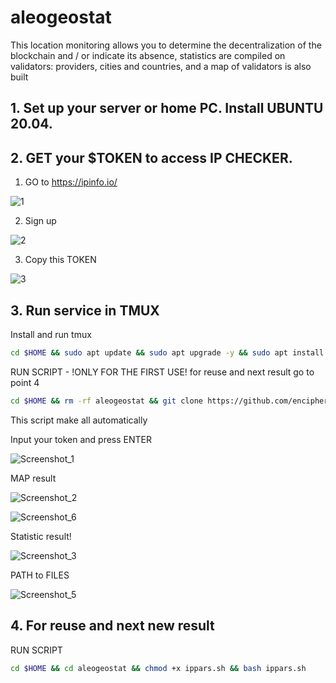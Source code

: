# aleogeostat

This location monitoring allows you to determine the decentralization of the blockchain and / or indicate its absence, statistics are compiled on validators: providers, cities and countries, and a map of validators is also built

## 1. Set up your server or home PC. Install UBUNTU 20.04.

## 2. GET your $TOKEN to access IP CHECKER.

1. GO to https://ipinfo.io/

![1](https://user-images.githubusercontent.com/36136421/214031958-66e3a34b-bea3-41ef-80e7-fb2c2c62742b.png)

2. Sign up 

![2](https://user-images.githubusercontent.com/36136421/214031974-361c58cd-f11e-4734-b905-34b46b137c0a.png)

3. Copy this TOKEN

![3](https://user-images.githubusercontent.com/36136421/214031979-55d97fdf-7e71-4b15-ab7e-c5f0eb1c961c.png)

## 3. Run service in TMUX

Install and run tmux
```bash
cd $HOME && sudo apt update && sudo apt upgrade -y && sudo apt install tmux bash git curl -y && tmux
```
RUN SCRIPT - !ONLY FOR THE FIRST USE! for reuse and next result go to point 4
```bash
cd $HOME && rm -rf aleogeostat && git clone https://github.com/encipher88/aleogeostat.git && cd aleogeostat && chmod +x ippars.sh && bash ippars.sh
```
This script make all automatically 

Input your token and press ENTER

![Screenshot_1](https://user-images.githubusercontent.com/36136421/214033681-7feb3921-35c4-4909-a212-f59e87dba18f.png)

MAP result

![Screenshot_2](https://user-images.githubusercontent.com/36136421/214033748-7b60b44c-171d-4f80-aec7-d650da6e470a.png)

![Screenshot_6](https://user-images.githubusercontent.com/36136421/214036297-b347c3eb-1c83-450c-a327-8f3ced8ee966.png)

Statistic result!

![Screenshot_3](https://user-images.githubusercontent.com/36136421/214033816-46c8fcc7-ec0a-44c8-a813-bbe8ca60f3d2.png)

PATH to FILES

![Screenshot_5](https://user-images.githubusercontent.com/36136421/214036377-7ff838ed-df7c-4f10-af73-da3c2535bba3.png)

## 4. For reuse and next new result

RUN SCRIPT

```bash
cd $HOME && cd aleogeostat && chmod +x ippars.sh && bash ippars.sh
```
